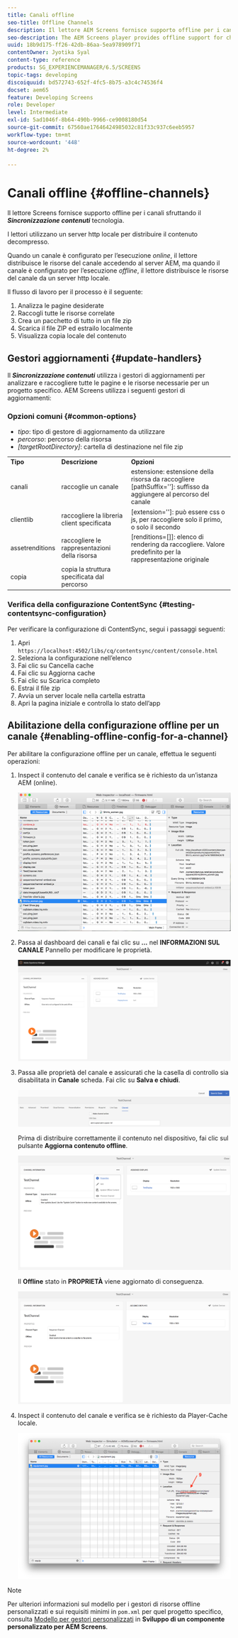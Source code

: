 ```yaml
---
title: Canali offline
seo-title: Offline Channels
description: Il lettore AEM Screens fornisce supporto offline per i canali sfruttando la tecnologia ContentSync. Segui questa pagina per ulteriori informazioni sui gestori di aggiornamenti e sull’abilitazione della configurazione offline per un canale.
seo-description: The AEM Screens player provides offline support for channels by leveraging the ContentSync technology. Follow this page to learn more about update handlers and enabling offline configuration for a channel.
uuid: 18b9d175-ff26-42db-86aa-5ea978909f71
contentOwner: Jyotika Syal
content-type: reference
products: SG_EXPERIENCEMANAGER/6.5/SCREENS
topic-tags: developing
discoiquuid: bd572743-652f-4fc5-8b75-a3c4c74536f4
docset: aem65
feature: Developing Screens
role: Developer
level: Intermediate
exl-id: 5ad1046f-8b64-490b-9966-ce9008180d54
source-git-commit: 67560ae17646424985032c81f33c937c6eeb5957
workflow-type: tm+mt
source-wordcount: '448'
ht-degree: 2%

---
```


# Canali offline {#offline-channels}

Il lettore Screens fornisce supporto offline per i canali sfruttando il ***Sincronizzazione contenuti*** tecnologia.

I lettori utilizzano un server http locale per distribuire il contenuto decompresso.

Quando un canale è configurato per l’esecuzione *online*, il lettore distribuisce le risorse del canale accedendo al server AEM, ma quando il canale è configurato per l’esecuzione *offline*, il lettore distribuisce le risorse del canale da un server http locale.

Il flusso di lavoro per il processo è il seguente:

1. Analizza le pagine desiderate
1. Raccogli tutte le risorse correlate
1. Crea un pacchetto di tutto in un file zip
1. Scarica il file ZIP ed estrailo localmente
1. Visualizza copia locale del contenuto

## Gestori aggiornamenti {#update-handlers}

Il ***Sincronizzazione contenuti*** utilizza i gestori di aggiornamenti per analizzare e raccogliere tutte le pagine e le risorse necessarie per un progetto specifico. AEM Screens utilizza i seguenti gestori di aggiornamenti:

### Opzioni comuni {#common-options}

* *tipo*: tipo di gestore di aggiornamento da utilizzare
* *percorso*: percorso della risorsa
* *[targetRootDirectory]*: cartella di destinazione nel file zip

<table>
 <tbody>
  <tr>
   <td><strong>Tipo</strong></td> 
   <td><strong>Descrizione</strong></td> 
   <td><strong>Opzioni</strong></td> 
  </tr>
  <tr>
   <td>canali</td> 
   <td>raccoglie un canale</td> 
   <td>estensione: estensione della risorsa da raccogliere<br /> [pathSuffix='']: suffisso da aggiungere al percorso del canale<br /> </td> 
  </tr>
  <tr>
   <td>clientlib</td> 
   <td>raccogliere la libreria client specificata</td> 
   <td>[extension='']: può essere css o js, per raccogliere solo il primo, o solo il secondo</td> 
  </tr>
  <tr>
   <td>assetrenditions</td> 
   <td>raccogliere le rappresentazioni della risorsa</td> 
   <td>[renditions=[]]: elenco di rendering da raccogliere. Valore predefinito per la rappresentazione originale</td> 
  </tr>
  <tr>
   <td>copia</td> 
   <td>copia la struttura specificata dal percorso</td> 
   <td> </td> 
  </tr>
 </tbody>
</table>

### Verifica della configurazione ContentSync {#testing-contentsync-configuration}

Per verificare la configurazione di ContentSync, segui i passaggi seguenti:

1. Apri `https://localhost:4502/libs/cq/contentsync/content/console.html`
1. Seleziona la configurazione nell’elenco
1. Fai clic su Cancella cache
1. Fai clic su Aggiorna cache
1. Fai clic su Scarica completo
1. Estrai il file zip
1. Avvia un server locale nella cartella estratta
1. Apri la pagina iniziale e controlla lo stato dell’app

## Abilitazione della configurazione offline per un canale {#enabling-offline-config-for-a-channel}

Per abilitare la configurazione offline per un canale, effettua le seguenti operazioni:

1. Inspect il contenuto del canale e verifica se è richiesto da un’istanza AEM (online).

   ![chlimage_1-24](assets/chlimage_1-24.png)

1. Passa al dashboard dei canali e fai clic su **...** nel **INFORMAZIONI SUL CANALE** Pannello per modificare le proprietà.

   ![chlimage_1-25](assets/chlimage_1-25.png)

1. Passa alle proprietà del canale e assicurati che la casella di controllo sia disabilitata in **Canale** scheda. Fai clic su **Salva e chiudi**.

   ![screen_shot_2017-12-19at122422pm](assets/screen_shot_2017-12-19at122422pm.png)

   Prima di distribuire correttamente il contenuto nel dispositivo, fai clic sul pulsante **Aggiorna contenuto offline**.

   ![screen_shot_2017-12-19at122637pm](assets/screen_shot_2017-12-19at122637pm.png)

   Il **Offline** stato in **PROPRIETÀ** viene aggiornato di conseguenza.

   ![screen_shot_2017-12-19at124735pm](assets/screen_shot_2017-12-19at124735pm.png)

1. Inspect il contenuto del canale e verifica se è richiesto da Player-Cache locale.

   ![chlimage_1-26](assets/chlimage_1-26.png)

>[!NOTE]
>
>Per ulteriori informazioni sul modello per i gestori di risorse offline personalizzati e sui requisiti minimi in `pom.xml` per quel progetto specifico, consulta [Modello per gestori personalizzati](/help/user-guide/developing-custom-component-tutorial-develop.md#custom-handlers) in **Sviluppo di un componente personalizzato per AEM Screens**.
